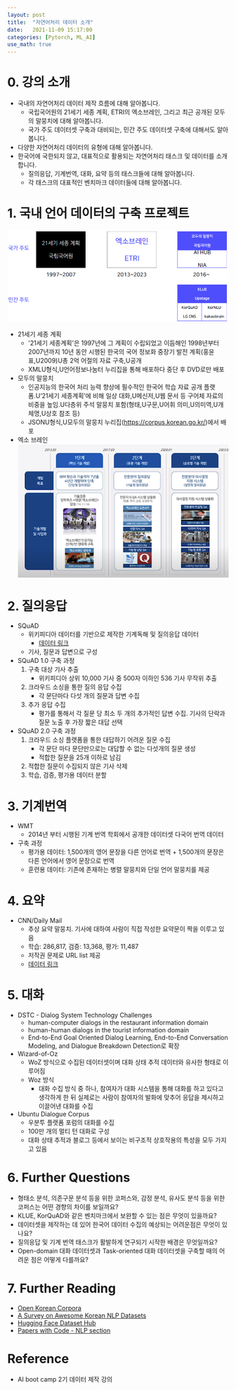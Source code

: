 ```yaml
---
layout: post
title:  "자연어처리 데이터 소개"
date:   2021-11-09 15:17:00
categories: [Pytorch, ML_AI]
use_math: true
---
```


# 0. 강의 소개
* 국내의 자연어처리 데이터 제작 흐름에 대해 알아봅니다.
    * 국립국어원의 21세기 세종 계획, ETRI의 엑소브레인, 그리고 최근 공개된 모두의 말뭉치에 대해 알아봅니다.
    * 국가 주도 데이터셋 구축과 대비되는, 민간 주도 데이터셋 구축에 대해서도 알아봅니다.
* 다양한 자연어처리 데이터의 유형에 대해 알아봅니다.
* 한국어에 국한되지 않고, 대표적으로 활용되는 자연어처리 태스크 및 데이터를 소개합니다.
    * 질의응답, 기계번역, 대화, 요약 등의 태스크들에 대해 알아봅니다.
    * 각 태스크의 대표적인 벤치마크 데이터들에 대해 알아봅니다.

# 1. 국내 언어 데이터의 구축 프로젝트
![](/assets/image/data/3_1.PNG)  
* 21세기 세종 계획
    * '21세기 세종계획'은 1997년에 그 계획이 수립되었고 이듬해인 1998년부터 2007년까지 10년 동안 시행된 한국의 국어 정보화 중장기 발전 계획(홍윤표,U2009)U총 2억 어절의 자료 구축,U공개 
    * XMLU형식,U언어정보나눔터 누리집을 통해 배포하다 중단 후 DVD로만 배포
* 모두의 말뭉치
    * 인공지능의 한국어 처리 능력 향상에 필수적인 한국어 학습 자료 공개 플랫폼.U‘21세기 세종계획’에 비해 일상 대화,U메신저,U웹 문서 등 구어체 자료의 비중을 높임.U다층위 주석 말뭉치 포함(형태,U구문,U어휘 의미,U의미역,U개체명,U상호 참조 등) 
    * JSONU형식,U모두의 말뭉치 누리집(https://corpus.korean.go.kr/)에서 배포
* 엑소 브레인  
    ![](/assets/image/data/3_2.PNG) 

# 2. 질의응답
* SQuAD
    * 위키피디아 데이터를 기반으로 제작한 기계독해 및 질의응답 데이터
        * [데이터 링크](https://rajpurkar.github.io/SQuADexplorer/)
    * 기사, 질문과 답변으로 구성
* SQuAD 1.0 구축 과정
    1. 구축 대상 기사 추출
        * 위키피디아 상위 10,000 기사 중 500자 이하인 536 기사 무작위 추출
    2. 크라우드 소싱을 통한 질의 응답 수집
        * 각 문단마다 다섯 개의 질문과 답변 수집
    3. 추가 응답 수집
        * 평가를 통해서 각 질문 당 최소 두 개의 추가적인 답변 수집. 기사의 단락과 질문 노출 후 가장 짧은 대답 선택
* SQuAD 2.0 구축 과정
    1. 크라우드 소싱 플랫폼을 통한 대답하기 어려운 질문 수집
        * 각 문단 마다 문단만으로는 대답할 수 없는 다섯개의 질문 생성
        * 적합한 질문을 25개 이하로 남김
    2. 적합한 질문이 수집되지 않은 기사 삭제
    3. 학습, 검증, 평가용 데이터 분할

# 3. 기계번역
* WMT
    * 2014년 부터 시행된 기계 번역 학회에서 공개한 데이터셋 다국어 번역 데이터
* 구축 과정
    * 평가용 데이터: 1,500개의 영어 문장을 다른 언어로 번역 + 1,500개의 문장은 다른 언어에서 영어 문장으로 번역
    * 훈련용 데이터: 기존에 존재하는 병렬 말뭉치와 단일 언어 말뭉치를 제공

# 4. 요약
* CNN/Daily Mail
    * 추상 요약 말뭉치. 기사에 대하여 사람이 직접 작성한 요약문이 짝을 이루고 있음
    * 학습: 286,817, 검증: 13,368, 평가: 11,487
    * 저작권 문제로 URL list 제공
    * [데이터 링크](https://github.com/abisee/cnn-dailymail)

# 5. 대화
* DSTC - Dialog System Technology Challenges
    * human-computer dialogs in the restaurant information domain
    * human-human dialogs in the tourist information domain
    * End-to-End Goal Oriented Dialog Learning, End-to-End Conversation Modeling, and Dialogue Breakdown Detection로 확장
* Wizard-of-Oz
    * WoZ 방식으로 수집된 데이터셋이며 대화 상태 추적 데이터와 유사한 형태로 이루어짐
    * Woz 방식
        * 대화 수집 방식 중 하나, 참여자가 대화 시스템을 통해 대화를 하고 있다고 생각하게 한 뒤 실제로는 사람이 참여자의 발화에 맞추어 응답을 제시하고 이끌어낸 대화를 수집
* Ubuntu Dialogue Corpus
    * 우분투 플랫폼 포럼의 대화를 수집
    * 100만 개의 멀티 턴 대화로 구성
    * 대화 상태 추적과 블로그 등에서 보이는 비구조적 상호작용의 특성을 모두 가지고 있음

# 6. Further Questions
* 형태소 분석, 의존구문 분석 등을 위한 코퍼스와, 감정 분석, 유사도 분석 등을 위한 코퍼스는 어떤 경향의 차이를 보일까요?
* KLUE, KorQuAD와 같은 벤치마크에서 보완할 수 있는 점은 무엇이 있을까요?
* 데이터셋을 제작하는 데 있어 한국어 데이터 수집의 예상되는 어려운점은 무엇이 있나요?
* 질의응답 및 기계 번역 태스크가 활발하게 연구되기 시작한 배경은 무엇일까요?
* Open-domain 대화 데이터셋과 Task-oriented 대화 데이터셋을 구축할 때의 어려운 점은 어떻게 다를까요?

# 7. Further Reading
* [Open Korean Corpora](https://www.preprints.org/manuscript/202110.0247/v1)
* [A Survey on Awesome Korean NLP Datasets](https://aclanthology.org/2020.nlposs-1.12/)
* [Hugging Face Dataset Hub](https://huggingface.co/datasets)
* [Papers with Code - NLP section](https://paperswithcode.com/area/natural-language-processing)

# Reference
* AI boot camp 2기 데이터 제작 강의